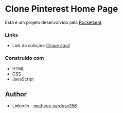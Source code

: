 # Clone Pinterest Home Page

Esta é um projeto desenvolvido pela [Rocketseat](https://youtu.be/XdqD8qi44Cg).

### Links

- Link da solução: [Clique aqui!](https://matheuscmorais356.github.io/Pinterest-Home-Page/)

### Construído com

- HTML
- CSS 
- JavaScript

## Author

- Linkedin - [matheus-cardoso356](https://www.linkedin.com/in/matheus-cardoso356/)
